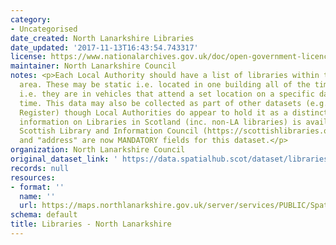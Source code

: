 ```yaml
---
category:
- Uncategorised
date_created: North Lanarkshire Libraries
date_updated: '2017-11-13T16:43:54.743317'
license: https://www.nationalarchives.gov.uk/doc/open-government-licence/version/3/
maintainer: North Lanarkshire Council
notes: <p>Each Local Authority should have a list of libraries within their Council
  area. These may be static i.e. located in one building all of the time, or mobile
  i.e. they are in vehicles that attend a set location on a specific day at a certain
  time. This data may also be collected as part of other datasets (e.g. Council Asset
  Register) though Local Authorities do appear to hold it as a distinct layer.\r\n\r\nFurther
  information on Libraries in Scotland (inc. non-LA libraries) is available from The
  Scottish Library and Information Council (https://scottishlibraries.org/)\r\n\r\n"UPRN"
  and "address" are now MANDATORY fields for this dataset.</p>
organization: North Lanarkshire Council
original_dataset_link: ' https://data.spatialhub.scot/dataset/libraries-nl'
records: null
resources:
- format: ''
  name: ''
  url: https://maps.northlanarkshire.gov.uk/server/services/PUBLIC/SpatialHubLayers/MapServer/WFSServer?request=GetCapabilities&service=WFS
schema: default
title: Libraries - North Lanarkshire
---
```

